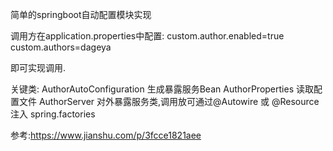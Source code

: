 简单的springboot自动配置模块实现

调用方在application.properties中配置:
custom.author.enabled=true
custom.authors=dageya

即可实现调用.

关键类:
AuthorAutoConfiguration 生成暴露服务Bean
AuthorProperties 读取配置文件
AuthorServer 对外暴露服务类,调用放可通过@Autowire 或 @Resource注入
spring.factories 

参考:https://www.jianshu.com/p/3fcce1821aee